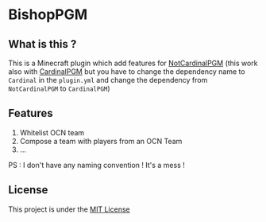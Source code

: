 BishopPGM
======

What is this ?
------
This is a Minecraft plugin which add features for [NotCardinalPGM](https://github.com/Alan736/NotCardinalPGM) (this work also with [CardinalPGM](https://github.com/twizmwazin/CardinalPGM) but you have to change the dependency name to `Cardinal` in the `plugin.yml` and change the dependency from `NotCardinalPGM` to `CardinalPGM`)

Features
------

1. Whitelist OCN team
2. Compose a team with players from an OCN Team
3. ...

PS : I don't have any naming convention ! It's a mess !

License
------

This project is under the [MIT License](http://opensource.org/licenses/MIT)
